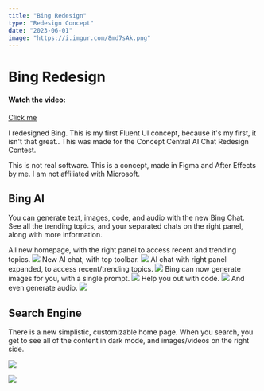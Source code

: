 ```yaml
---
title: "Bing Redesign"
type: "Redesign Concept"
date: "2023-06-01"
image: "https://i.imgur.com/8md7sAk.png"
---
```


# Bing Redesign

#### Watch the video:
[Click me](https://www.youtube.com/watch?v=8ubHW9GZZec)

I redesigned Bing. This is my first Fluent UI concept, because it's my first, it isn't that great.. This was made for the Concept Central AI Chat Redesign Contest.

This is not real software. This is a concept, made in Figma and After Effects by me. I am not affiliated with Microsoft.

## Bing AI


You can generate text, images, code, and audio with the new Bing Chat. See all the trending topics, and your separated chats on the right panel, along with more information.

All new homepage, with the right panel to access recent and trending topics.
![](https://i.imgur.com/Bo4UvD4.png)
New AI chat, with top toolbar.
![](https://i.imgur.com/1vqK0hk.png)
AI chat with right panel expanded, to access recent/trending topics.
![](https://i.imgur.com/tieUZxa.png)
Bing can now generate images for you, with a single prompt.
![](https://i.imgur.com/Xt85T6e.png)
Help you out with code.
![](https://i.imgur.com/93Y5kpU.png)
And even generate audio.
![](https://i.imgur.com/ln9x7ny.png)

## Search Engine

There is a new simplistic, customizable home page. When you search, you get to see all of the content in dark mode, and images/videos on the right side.

![](https://i.imgur.com/8aRZRdM.png)

![](https://i.imgur.com/sNgXx1x.png)